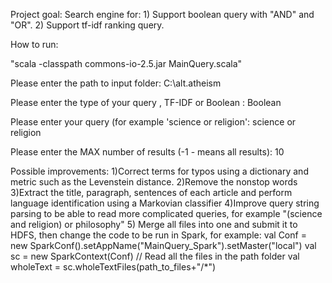 Project goal:
	Search engine for:
	1) Support boolean query with "AND" and "OR".
	2) Support tf-idf ranking query.

How to run:

"scala -classpath commons-io-2.5.jar MainQuery.scala"

Please enter the path to input folder: C:\alt.atheism

Please enter the type of your query , TF-IDF or Boolean : Boolean

Please enter your query (for example 'science or religion': science or religion

Please enter the MAX number of results (-1  - means all results): 10

Possible improvements:
1)Correct terms for typos using a dictionary and metric such as the  Levenstein distance.
2)Remove the nonstop words
3)Extract the title, paragraph, sentences of each article and perform language identification using a  Markovian classifier
4)Improve query string parsing  to be able to read more complicated queries, for example "(science and religion) or philosophy"
5) Merge all files into one and submit it to HDFS, then change the code to be run in Spark, for example:
	val Conf = new SparkConf().setAppName("MainQuery_Spark").setMaster("local")
    val sc = new SparkContext(Conf)
	//      Read all the files in the path folder
    val wholeText = sc.wholeTextFiles(path_to_files+"/*")
